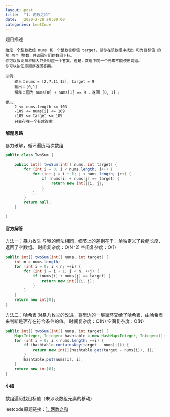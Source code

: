 ```yaml
---
layout: post
title:  "1. 两数之和"
date:   2020-2-20 20:00:00
categories: LeetCode
---
```

题目描述

    给定一个整数数组 nums 和一个整数目标值 target，请你在该数组中找出 和为目标值 的那 两个 整数，并返回它们的数组下标。
    你可以假设每种输入只会对应一个答案。但是，数组中同一个元素不能使用两遍。
    你可以按任意顺序返回答案。
    
    示例:
        输入：nums = [2,7,11,15], target = 9
        输出：[0,1]
        解释：因为 nums[0] + nums[1] == 9 ，返回 [0, 1] 。

    提示:
        2 <= nums.length <= 103
        -109 <= nums[i] <= 109
        -109 <= target <= 109
        只会存在一个有效答案

#### 解题思路
暴力破解，循环遍历两次数组
```java
public class TwoSum {

    public int[] twoSum(int[] nums, int target) {
        for (int i = 0; i < nums.length; i++) {
            for (int j = i + 1; j < nums.length; j++) {
                if (nums[i] + nums[j] == target) {
                    return new int[]{i, j};
                }
            }
        }
        return null;
    }

}
```

#### 官方解答
方法一：暴力枚举
与我的解法相同，细节上的差别在于：单独定义了数组长度、返回了空数组。
时间复杂度：O(N^2)
空间复杂度：O(1)
```java
public int[] twoSum(int[] nums, int target) {
    int n = nums.length;
    for (int i = 0; i < n; ++i) {
        for (int j = i + 1; j < n; ++j) {
            if (nums[i] + nums[j] == target) {
                return new int[]{i, j};
            }
        }
    }
    return new int[0];
}
```

方法二：哈希表
对暴力枚举的改进，将里边的一层循环交给了哈希表，由哈希表来判断是否存在符合条件的值。
时间复杂度：O(N)
空间复杂度：O(N)
```java
public int[] twoSum(int[] nums, int target) {
    Map<Integer, Integer> hashtable = new HashMap<Integer, Integer>();
    for (int i = 0; i < nums.length; ++i) {
        if (hashtable.containsKey(target - nums[i])) {
            return new int[]{hashtable.get(target - nums[i]), i};
        }
        hashtable.put(nums[i], i);
    }
    return new int[0];
}
```

#### 小结
数组遍历找目标值（未涉及数组元素的移动）


leetcode原题链接：[1. 两数之和](https://leetcode.com/problems/two-sum/)